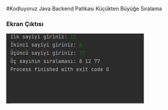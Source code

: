 #Kodluyoruz Java Backend Patikası Küçükten Büyüğe Sıralama

### Ekran Çıktısı
![](../../../img/kucuk.png)